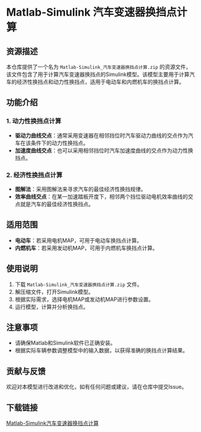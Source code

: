 # Matlab-Simulink 汽车变速器换挡点计算

## 资源描述

本仓库提供了一个名为 `Matlab-Simulink_汽车变速器换挡点计算.zip` 的资源文件，该文件包含了用于计算汽车变速器换挡点的Simulink模型。该模型主要用于计算汽车的经济性换挡点和动力性换挡点，适用于电动车和内燃机车的换挡点计算。

## 功能介绍

### 1. 动力性换挡点计算
- **驱动力曲线交点**：通常采用变速器在相邻挡位时汽车驱动力曲线的交点作为汽车在该条件下的动力性换挡点。
- **加速度曲线交点**：也可以采用相邻挡位时汽车加速度曲线的交点作为动力性换挡点。

### 2. 经济性换挡点计算
- **图解法**：采用图解法来寻求汽车的最佳经济性换挡规律。
- **效率曲线交点**：在某一加速踏板开度下，相邻两个挡位驱动电机效率曲线的交点就是汽车的最佳经济性换挡点。

## 适用范围
- **电动车**：若采用电机MAP，可用于电动车换挡点计算。
- **内燃机车**：若采用发动机MAP，可用于内燃机车换挡点计算。

## 使用说明
1. 下载 `Matlab-Simulink_汽车变速器换挡点计算.zip` 文件。
2. 解压缩文件，打开Simulink模型。
3. 根据实际需求，选择电机MAP或发动机MAP进行参数设置。
4. 运行模型，计算并分析换挡点。

## 注意事项
- 请确保Matlab和Simulink软件已正确安装。
- 根据实际车辆参数调整模型中的输入数据，以获得准确的换挡点计算结果。

## 贡献与反馈
欢迎对本模型进行改进和优化，如有任何问题或建议，请在仓库中提交Issue。

## 下载链接

[Matlab-Simulink汽车变速器换挡点计算](https://pan.quark.cn/s/31ace191dc5d)